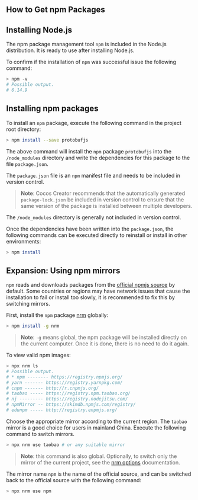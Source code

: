 ## How to Get npm Packages

## Installing Node.js

The npm package management tool `npm` is included in the Node.js distribution. It is ready to use after installing Node.js.

To confirm if the installation of `npm` was successful issue the following command:

```bash
> npm -v
# Possible output.
# 6.14.9
```

## Installing npm packages

To install an `npm` package, execute the following command in the project root directory:

```bash
> npm install --save protobufjs
```

The above command will install the `npm` package `protobufjs` into the `/node_modules` directory and write the dependencies for this package to the file `package.json`.

The `package.json` file is an `npm` manifest file and needs to be included in version control.

> **Note**: Cocos Creator recommends that the automatically generated `package-lock.json` be included in version control to ensure that the same version of the package is installed between multiple developers.

The `/node_modules` directory is generally not included in version control.

Once the dependencies have been written into the `package.json`, the following commands can be executed directly to reinstall or install in other environments:

```bash
> npm install
```

## Expansion: Using npm mirrors

`npm` reads and downloads packages from the [official npmjs source](https://www.npmjs.com/) by default. Some countries or regions may have network issues that cause the installation to fail or install too slowly, it is recommended to fix this by switching mirrors.

First, install the `npm` package [nrm](https://www.npmjs.com/package/nrm) globally:

```bash
> npm install -g nrm
```

> **Note**: `-g` means global, the npm package will be installed directly on the current computer. Once it is done, there is no need to do it again.

To view valid npm images:

```bash
> npx nrm ls
# Possible output.
# * npm -------- https://registry.npmjs.org/
# yarn ------- https://registry.yarnpkg.com/
# cnpm ------- http://r.cnpmjs.org/
# taobao ----- https://registry.npm.taobao.org/
# nj --------- https://registry.nodejitsu.com/
# npmMirror -- https://skimdb.npmjs.com/registry/
# edunpm ----- http://registry.enpmjs.org/
```

Choose the appropriate mirror according to the current region. The `taobao` mirror is a good choice for users in mainland China. Execute the following command to switch mirrors.

```bash
> npx nrm use taobao # or any suitable mirror
```

> **Note**: this command is also global. Optionally, to switch only the mirror of the current project, see the [nrm options](https://www.npmjs.com/package/nrm#usage) documentation.

The mirror name `npm` is the name of the official source, and can be switched back to the official source with the following command:

```bash
> npx nrm use npm
```
